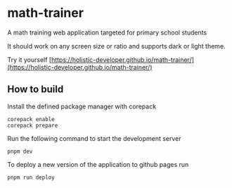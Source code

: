 # math-trainer

A math training web application targeted for primary school students

It should work on any screen size or ratio and supports dark or light theme.

Try it yourself [https://holistic-developer.github.io/math-trainer/](https://holistic-developer.github.io/math-trainer/)

## How to build

Install the defined package manager with corepack

```shell
corepack enable
corepack prepare
```

Run the following command to start the development server

```shell
pnpm dev
```

To deploy a new version of the application to github pages run

```shell
pnpm run deploy
```
